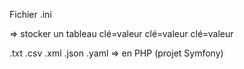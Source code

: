 Fichier .ini 

=> stocker un tableau 
clé=valeur 
clé=valeur 
clé=valeur

.txt
.csv
.xml 
.json 
.yaml => en PHP (projet Symfony)

 